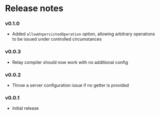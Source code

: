 # Release notes

### v0.1.0

- Added `allowUnpersistedOperation` option, allowing arbitrary operations to be
  issued under controlled circumstances

### v0.0.3

- Relay compiler should now work with no additional config

### v0.0.2

- Throw a server configuration issue if no getter is provided

### v0.0.1

- Initial release
